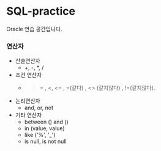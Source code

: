 # SQL-practice
Oracle 연습 공간입니다.
### 연산자
  - 산술연산자
    - +, -, *, /
  - 조건 연산자
    -  >= , <, <= , =(같다) , <> (같지않다) , !=(같지않다).
  - 논리연산자
    - and, or, not
  - 기타 연산자
    - between () and ()
    - in (value, value)
    - like ('%', '_')
    - is null, is not null
